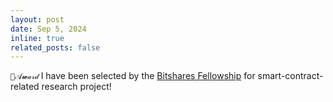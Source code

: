 ```yaml
---
layout: post
date: Sep 5, 2024
inline: true
related_posts: false
---
```


`🩵𝒜𝔀𝒶𝓇𝒹` I have been selected by the [Bitshares Fellowship](https://cs.vt.edu/Graduate/Funding/fellowships.html) for smart-contract-related research project!

<!-- `💜𝒫𝒶𝓅𝑒𝓇` `🩵𝒜𝔀𝒶𝓇𝒹` `🤍𝒮𝓮𝑟𝓋𝒾𝓬𝓮` `💛𝑪𝑜𝓃𝒻𝑒𝓇𝑒𝓃𝒸𝓮` -->
